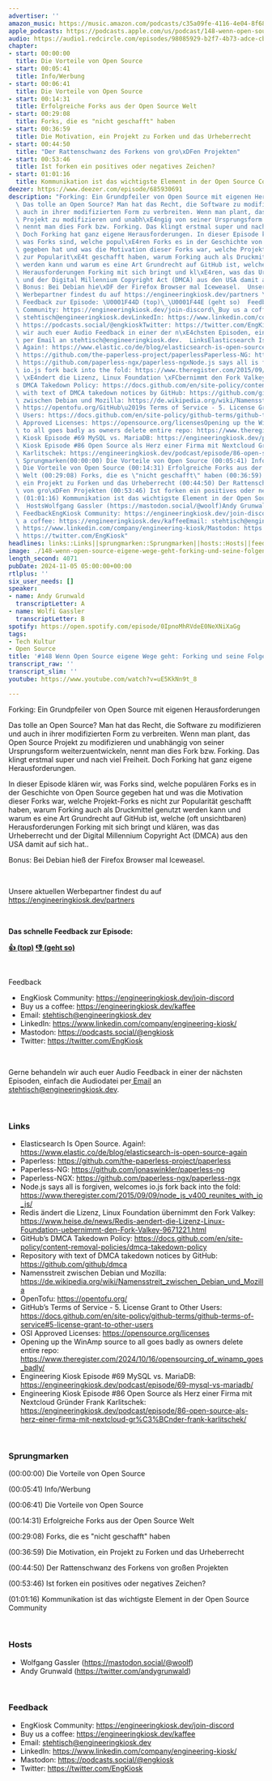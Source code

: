 ```yaml
---
advertiser: ''
amazon_music: https://music.amazon.com/podcasts/c35a09fe-4116-4e04-8f68-77d61b112e46/episodes/b216dd66-6422-4d3d-b8bb-d4d519c37475/engineering-kiosk-148-wenn-open-source-eigene-wege-geht-forking-und-seine-folgen
apple_podcasts: https://podcasts.apple.com/us/podcast/148-wenn-open-source-eigene-wege-geht-forking-und-seine/id1603082924?i=1000675718119&uo=4
audio: https://audio1.redcircle.com/episodes/98085929-b2f7-4b73-adce-cb53f39a7014/stream.mp3
chapter:
- start: 00:00:00
  title: Die Vorteile von Open Source
- start: 00:05:41
  title: Info/Werbung
- start: 00:06:41
  title: Die Vorteile von Open Source
- start: 00:14:31
  title: Erfolgreiche Forks aus der Open Source Welt
- start: 00:29:08
  title: Forks, die es "nicht geschafft" haben
- start: 00:36:59
  title: Die Motivation, ein Projekt zu Forken und das Urheberrecht
- start: 00:44:50
  title: "Der Rattenschwanz des Forkens von gro\xDFen Projekten"
- start: 00:53:46
  title: Ist forken ein positives oder negatives Zeichen?
- start: 01:01:16
  title: Kommunikation ist das wichtigste Element in der Open Source Community
deezer: https://www.deezer.com/episode/685930691
description: "Forking: Ein Grundpfeiler von Open Source mit eigenen Herausforderungen\
  \ Das tolle an Open Source? Man hat das Recht, die Software zu modifizieren und\
  \ auch in ihrer modifizierten Form zu verbreiten. Wenn man plant, das Open Source\
  \ Projekt zu modifizieren und unabh\xE4ngig von seiner Ursprungsform weiterzuentwickeln,\
  \ nennt man dies Fork bzw. Forking. Das klingt erstmal super und nach viel Freiheit.\
  \ Doch Forking hat ganz eigene Herausforderungen. In dieser Episode kl\xE4ren wir,\
  \ was Forks sind, welche popul\xE4ren Forks es in der Geschichte von Open Source\
  \ gegeben hat und was die Motivation dieser Forks war, welche Projekt-Forks es nicht\
  \ zur Popularit\xE4t geschafft haben, warum Forking auch als Druckmittel genutzt\
  \ werden kann und warum es eine Art Grundrecht auf GitHub ist, welche (oft unsichtbaren)\
  \ Herausforderungen Forking mit sich bringt und kl\xE4ren, was das Urheberrecht\
  \ und der Digital Millennium Copyright Act (DMCA) aus den USA damit auf sich hat..\
  \ Bonus: Bei Debian hie\xDF der Firefox Browser mal Iceweasel.  Unsere aktuellen\
  \ Werbepartner findest du auf https://engineeringkiosk.dev/partners \_ Das schnelle\
  \ Feedback zur Episode: \U0001F44D (top)\_\U0001F44E (geht so)  Feedback EngKiosk\
  \ Community: https://engineeringkiosk.dev/join-discord\_Buy us a coffee: https://engineeringkiosk.dev/kaffeeEmail:\
  \ stehtisch@engineeringkiosk.devLinkedIn: https://www.linkedin.com/company/engineering-kiosk/Mastodon:\
  \ https://podcasts.social/@engkioskTwitter: https://twitter.com/EngKiosk Gerne behandeln\
  \ wir auch euer Audio Feedback in einer der n\xE4chsten Episoden, einfach die Audiodatei\
  \ per Email an stehtisch@engineeringkiosk.dev.  LinksElasticsearch Is Open Source.\
  \ Again!: https://www.elastic.co/de/blog/elasticsearch-is-open-source-againPaperless:\
  \ https://github.com/the-paperless-project/paperlessPaperless-NG: https://github.com/jonaswinkler/paperless-ngPaperless-NGX:\
  \ https://github.com/paperless-ngx/paperless-ngxNode.js says all is forgiven, welcomes\
  \ io.js fork back into the fold: https://www.theregister.com/2015/09/09/node_js_v400_reunites_with_io_js/Redis\
  \ \xE4ndert die Lizenz, Linux Foundation \xFCbernimmt den Fork Valkey: https://www.heise.de/news/Redis-aendert-die-Lizenz-Linux-Foundation-uebernimmt-den-Fork-Valkey-9671221.htmlGitHub\u2019\
  s DMCA Takedown Policy: https://docs.github.com/en/site-policy/content-removal-policies/dmca-takedown-policyRepository\
  \ with text of DMCA takedown notices by GitHub: https://github.com/github/dmcaNamensstreit\
  \ zwischen Debian und Mozilla: https://de.wikipedia.org/wiki/Namensstreit_zwischen_Debian_und_MozillaOpenTofu:\
  \ https://opentofu.org/GitHub\u2019s Terms of Service - 5. License Grant to Other\
  \ Users: https://docs.github.com/en/site-policy/github-terms/github-terms-of-service#5-license-grant-to-other-usersOSI\
  \ Approved Licenses: https://opensource.org/licensesOpening up the WinAmp source\
  \ to all goes badly as owners delete entire repo: https://www.theregister.com/2024/10/16/opensourcing_of_winamp_goes_badly/Engineering\
  \ Kiosk Episode #69 MySQL vs. MariaDB: https://engineeringkiosk.dev/podcast/episode/69-mysql-vs-mariadb/Engineering\
  \ Kiosk Episode #86 Open Source als Herz einer Firma mit Nextcloud Gr\xFCnder Frank\
  \ Karlitschek: https://engineeringkiosk.dev/podcast/episode/86-open-source-als-herz-einer-firma-mit-nextcloud-gr%C3%BCnder-frank-karlitschek/\
  \ Sprungmarken(00:00:00) Die Vorteile von Open Source (00:05:41) Info/Werbung (00:06:41)\
  \ Die Vorteile von Open Source (00:14:31) Erfolgreiche Forks aus der Open Source\
  \ Welt (00:29:08) Forks, die es \"nicht geschafft\" haben (00:36:59) Die Motivation,\
  \ ein Projekt zu Forken und das Urheberrecht (00:44:50) Der Rattenschwanz des Forkens\
  \ von gro\xDFen Projekten (00:53:46) Ist forken ein positives oder negatives Zeichen?\
  \ (01:01:16) Kommunikation ist das wichtigste Element in der Open Source Community\
  \  HostsWolfgang Gassler (https://mastodon.social/@woolf)Andy Grunwald (https://twitter.com/andygrunwald)\
  \ FeedbackEngKiosk Community: https://engineeringkiosk.dev/join-discord\_Buy us\
  \ a coffee: https://engineeringkiosk.dev/kaffeeEmail: stehtisch@engineeringkiosk.devLinkedIn:\
  \ https://www.linkedin.com/company/engineering-kiosk/Mastodon: https://podcasts.social/@engkioskTwitter:\
  \ https://twitter.com/EngKiosk"
headlines: links::Links||sprungmarken::Sprungmarken||hosts::Hosts||feedback::Feedback
image: ./148-wenn-open-source-eigene-wege-geht-forking-und-seine-folgen.jpg
length_second: 4071
pubDate: 2024-11-05 05:00:00+00:00
rtlplus: ''
six_user_needs: []
speaker:
- name: Andy Grunwald
  transcriptLetter: A
- name: Wolfi Gassler
  transcriptLetter: B
spotify: https://open.spotify.com/episode/0IpnoMhRVdeE0NeXNiXaGg
tags:
- Tech Kultur
- Open Source
title: '#148 Wenn Open Source eigene Wege geht: Forking und seine Folgen'
transcript_raw: ''
transcript_slim: ''
youtube: https://www.youtube.com/watch?v=uE5KkNn9t_8

---
```

<p>Forking: Ein Grundpfeiler von Open Source mit eigenen Herausforderungen</p><p>Das tolle an Open Source? Man hat das Recht, die Software zu modifizieren und auch in ihrer modifizierten Form zu verbreiten. Wenn man plant, das Open Source Projekt zu modifizieren und unabhängig von seiner Ursprungsform weiterzuentwickeln, nennt man dies Fork bzw. Forking. Das klingt erstmal super und nach viel Freiheit. Doch Forking hat ganz eigene Herausforderungen.</p><p>In dieser Episode klären wir, was Forks sind, welche populären Forks es in der Geschichte von Open Source gegeben hat und was die Motivation dieser Forks war, welche Projekt-Forks es nicht zur Popularität geschafft haben, warum Forking auch als Druckmittel genutzt werden kann und warum es eine Art Grundrecht auf GitHub ist, welche (oft unsichtbaren) Herausforderungen Forking mit sich bringt und klären, was das Urheberrecht und der Digital Millennium Copyright Act (DMCA) aus den USA damit auf sich hat..</p><p>Bonus: Bei Debian hieß der Firefox Browser mal Iceweasel.</p><p><br></p><p>Unsere aktuellen Werbepartner findest du auf <a href="https://engineeringkiosk.dev/partners">https://engineeringkiosk.dev/partners</a></p><p> </p><p><strong>Das schnelle Feedback zur Episode:</strong></p><p><a href="https://api.openpodcast.dev/feedback/148/upvote" rel="nofollow"><strong>👍 (top)</strong></a><strong> </strong><a href="https://api.openpodcast.dev/feedback/148/downvote" rel="nofollow"><strong>👎 (geht so)</strong></a></p><p><br></p><p>Feedback</p><ul><li>EngKiosk Community: <a href="https://engineeringkiosk.dev/join-discord">https://engineeringkiosk.dev/join-discord</a> </li><li>Buy us a coffee: <a href="https://engineeringkiosk.dev/kaffee">https://engineeringkiosk.dev/kaffee</a></li><li>Email: <a href="mailto:stehtisch@engineeringkiosk.dev" rel="nofollow">stehtisch@engineeringkiosk.dev</a></li><li>LinkedIn: <a href="https://www.linkedin.com/company/engineering-kiosk/" rel="nofollow">https://www.linkedin.com/company/engineering-kiosk/</a></li><li>Mastodon: <a href="https://podcasts.social/@engkiosk" rel="nofollow">https://podcasts.social/@engkiosk</a></li><li>Twitter: <a href="https://twitter.com/EngKiosk" rel="nofollow">https://twitter.com/EngKiosk</a></li></ul><p><br></p><p>Gerne behandeln wir auch euer Audio Feedback in einer der nächsten Episoden, einfach die Audiodatei per<a href="https://engineeringkiosk.dev/kontakt/"> Email</a> an <a href="mailto:stehtisch@engineeringkiosk.dev" rel="nofollow">stehtisch@engineeringkiosk.dev</a>.</p><p><br></p><h3 id="links">Links</h3><ul><li>Elasticsearch Is Open Source. Again!: <a href="https://www.elastic.co/de/blog/elasticsearch-is-open-source-again" rel="nofollow">https://www.elastic.co/de/blog/elasticsearch-is-open-source-again</a></li><li>Paperless: <a href="https://github.com/the-paperless-project/paperless" rel="nofollow">https://github.com/the-paperless-project/paperless</a></li><li>Paperless-NG: <a href="https://github.com/jonaswinkler/paperless-ng" rel="nofollow">https://github.com/jonaswinkler/paperless-ng</a></li><li>Paperless-NGX: <a href="https://github.com/paperless-ngx/paperless-ngx" rel="nofollow">https://github.com/paperless-ngx/paperless-ngx</a></li><li>Node.js says all is forgiven, welcomes io.js fork back into the fold: <a href="https://www.theregister.com/2015/09/09/node_js_v400_reunites_with_io_js/" rel="nofollow">https://www.theregister.com/2015/09/09/node_js_v400_reunites_with_io_js/</a></li><li>Redis ändert die Lizenz, Linux Foundation übernimmt den Fork Valkey: <a href="https://www.heise.de/news/Redis-aendert-die-Lizenz-Linux-Foundation-uebernimmt-den-Fork-Valkey-9671221.html" rel="nofollow">https://www.heise.de/news/Redis-aendert-die-Lizenz-Linux-Foundation-uebernimmt-den-Fork-Valkey-9671221.html</a></li><li>GitHub’s DMCA Takedown Policy: <a href="https://docs.github.com/en/site-policy/content-removal-policies/dmca-takedown-policy" rel="nofollow">https://docs.github.com/en/site-policy/content-removal-policies/dmca-takedown-policy</a></li><li>Repository with text of DMCA takedown notices by GitHub: <a href="https://github.com/github/dmca" rel="nofollow">https://github.com/github/dmca</a></li><li>Namensstreit zwischen Debian und Mozilla: <a href="https://de.wikipedia.org/wiki/Namensstreit_zwischen_Debian_und_Mozilla" rel="nofollow">https://de.wikipedia.org/wiki/Namensstreit_zwischen_Debian_und_Mozilla</a></li><li>OpenTofu: <a href="https://opentofu.org/" rel="nofollow">https://opentofu.org/</a></li><li>GitHub’s Terms of Service - 5. License Grant to Other Users: <a href="https://docs.github.com/en/site-policy/github-terms/github-terms-of-service#5-license-grant-to-other-users" rel="nofollow">https://docs.github.com/en/site-policy/github-terms/github-terms-of-service#5-license-grant-to-other-users</a></li><li>OSI Approved Licenses: <a href="https://opensource.org/licenses" rel="nofollow">https://opensource.org/licenses</a></li><li>Opening up the WinAmp source to all goes badly as owners delete entire repo: <a href="https://www.theregister.com/2024/10/16/opensourcing_of_winamp_goes_badly/" rel="nofollow">https://www.theregister.com/2024/10/16/opensourcing_of_winamp_goes_badly/</a></li><li>Engineering Kiosk Episode #69 MySQL vs. MariaDB: <a href="https://engineeringkiosk.dev/podcast/episode/69-mysql-vs-mariadb/">https://engineeringkiosk.dev/podcast/episode/69-mysql-vs-mariadb/</a></li><li>Engineering Kiosk Episode #86 Open Source als Herz einer Firma mit Nextcloud Gründer Frank Karlitschek: <a href="https://engineeringkiosk.dev/podcast/episode/86-open-source-als-herz-einer-firma-mit-nextcloud-gr%C3%BCnder-frank-karlitschek/">https://engineeringkiosk.dev/podcast/episode/86-open-source-als-herz-einer-firma-mit-nextcloud-gr%C3%BCnder-frank-karlitschek/</a></li></ul><p><br></p><h3 id="sprungmarken">Sprungmarken</h3><p>(00:00:00) Die Vorteile von Open Source</p><p>(00:05:41) Info/Werbung</p><p>(00:06:41) Die Vorteile von Open Source</p><p>(00:14:31) Erfolgreiche Forks aus der Open Source Welt</p><p>(00:29:08) Forks, die es &#34;nicht geschafft&#34; haben</p><p>(00:36:59) Die Motivation, ein Projekt zu Forken und das Urheberrecht</p><p>(00:44:50) Der Rattenschwanz des Forkens von großen Projekten</p><p>(00:53:46) Ist forken ein positives oder negatives Zeichen?</p><p>(01:01:16) Kommunikation ist das wichtigste Element in der Open Source Community</p><p><br></p><h3 id="hosts">Hosts</h3><ul><li>Wolfgang Gassler (<a href="https://mastodon.social/@woolf" rel="nofollow">https://mastodon.social/@woolf</a>)</li><li>Andy Grunwald (<a href="https://twitter.com/andygrunwald" rel="nofollow">https://twitter.com/andygrunwald</a>)</li></ul><p><br></p><h3 id="feedback">Feedback</h3><ul><li>EngKiosk Community: <a href="https://engineeringkiosk.dev/join-discord">https://engineeringkiosk.dev/join-discord</a> </li><li>Buy us a coffee: <a href="https://engineeringkiosk.dev/kaffee">https://engineeringkiosk.dev/kaffee</a></li><li>Email: <a href="mailto:stehtisch@engineeringkiosk.dev" rel="nofollow">stehtisch@engineeringkiosk.dev</a></li><li>LinkedIn: <a href="https://www.linkedin.com/company/engineering-kiosk/" rel="nofollow">https://www.linkedin.com/company/engineering-kiosk/</a></li><li>Mastodon: <a href="https://podcasts.social/@engkiosk" rel="nofollow">https://podcasts.social/@engkiosk</a></li><li>Twitter: <a href="https://twitter.com/EngKiosk" rel="nofollow">https://twitter.com/EngKiosk</a></li></ul>